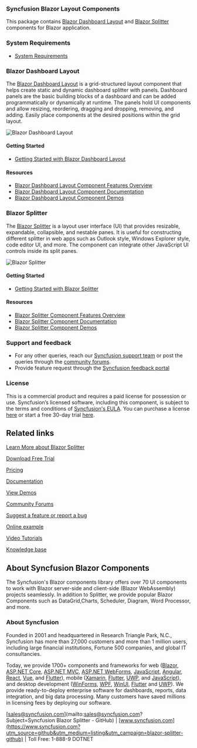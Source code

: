 ### Syncfusion Blazor Layout Components

This package contains [Blazor Dashboard Layout](https://www.syncfusion.com/blazor-components/blazor-dashboard?utm_source=github&utm_medium=listing&utm_campaign=blazor-splitter-github) and [Blazor Splitter](https://www.syncfusion.com/blazor-components/blazor-splitter?utm_source=github&utm_medium=listing&utm_campaign=blazor-splitter-github) components for Blazor application.

### System Requirements

* [System Requirements](https://blazor.syncfusion.com/documentation/system-requirements?utm_source=github&utm_medium=listing&utm_campaign=blazor-splitter-github)

### Blazor Dashboard Layout

The [Blazor Dashboard Layout](https://www.syncfusion.com/blazor-components/blazor-dashboard?utm_source=github&utm_medium=listing&utm_campaign=blazor-splitter-github) is a grid-structured layout component that helps create static and dynamic dashboard splitter with panels. Dashboard panels are the basic building blocks of a dashboard and can be added programmatically or dynamically at runtime. The panels hold UI components and allow resizing, reordering, dragging and dropping, removing, and adding. Easily place components at the desired positions within the grid layout.

![Blazor Dashboard Layout](https://raw.githubusercontent.com/SyncfusionExamples/github-img/master/blazor/blazor-dashboard-layout.png)

#### Getting Started

* [Getting Started with Blazor Dashboard Layout](https://blazor.syncfusion.com/documentation/dashboard-layout/getting-started?utm_source=github&utm_medium=listing&utm_campaign=blazor-splitter-github)

#### Resources

* [Blazor Dashboard Layout Component Features Overview](https://www.syncfusion.com/blazor-components/blazor-dashboard?utm_source=github&utm_medium=listing&utm_campaign=blazor-splitter-github)
* [Blazor Dashboard Layout Component Documentation](https://blazor.syncfusion.com/documentation/dashboard-layout/getting-started?utm_source=github&utm_medium=listing&utm_campaign=blazor-splitter-github)
* [Blazor Dashboard Layout Component Demos](https://blazor.syncfusion.com/demos/dashboard-layout/default?utm_source=github&utm_medium=listing&utm_campaign=blazor-splitter-github)

### Blazor Splitter

The [Blazor Splitter](https://www.syncfusion.com/blazor-components/blazor-splitter?utm_source=github&utm_medium=listing&utm_campaign=blazor-splitter-github) is a layout user interface (UI) that provides resizable, expandable, collapsible, and nestable panes. It is useful for constructing different splitter in web apps such as Outlook style, Windows Explorer style, code editor UI, and more. The component can integrate other JavaScript UI controls inside its split panes.

![Blazor Splitter](https://raw.githubusercontent.com/SyncfusionExamples/github-img/master/blazor/blazor-splitter.png)

#### Getting Started

* [Getting Started with Blazor Splitter](https://blazor.syncfusion.com/documentation/splitter/getting-started?utm_source=github&utm_medium=listing&utm_campaign=blazor-splitter-github)

#### Resources

* [Blazor Splitter Component Features Overview](https://www.syncfusion.com/blazor-components/blazor-splitter?utm_source=github&utm_medium=listing&utm_campaign=blazor-splitter-github)
* [Blazor Splitter Component Documentation](https://blazor.syncfusion.com/documentation/splitter/getting-started?utm_source=github&utm_medium=listing&utm_campaign=blazor-splitter-github)
* [Blazor Splitter Component Demos](https://blazor.syncfusion.com/demos/splitter/default-functionalities?utm_source=github&utm_medium=listing&utm_campaign=blazor-splitter-github)

### Support and feedback
* For any other queries, reach our [Syncfusion support team](https://www.syncfusion.com/support/directtrac/incidents/newincident?utm_source=github&utm_medium=listing&utm_campaign=blazor-splitter-github) or post the queries through the [community forums](https://www.syncfusion.com/forums/blazor-components?utm_source=github&utm_medium=listing&utm_campaign=blazor-splitter-github).
* Provide feature request through the [Syncfusion feedback portal](https://www.syncfusion.com/feedback/blazor-components?utm_source=github&utm_medium=listing&utm_campaign=blazor-splitter-github)

### License
This is a commercial product and requires a paid license for possession or use. Syncfusion’s licensed software, including this component, is subject to the terms and conditions of [Syncfusion's EULA](https://www.syncfusion.com/eula/es/?utm_source=github&utm_medium=listing&utm_campaign=blazor-splitter-github). You can purchase a license [here]( https://www.syncfusion.com/sales/products?utm_source=github&utm_medium=listing&utm_campaign=blazor-splitter-github) or start a free 30-day trial [here](https://www.syncfusion.com/account/manage-trials/start-trials?utm_source=github&utm_medium=listing&utm_campaign=blazor-splitter-github).

## Related links

[Learn More about Blazor Splitter](https://www.syncfusion.com/blazor-components/blazor-splitter?utm_source=github&utm_medium=listing&utm_campaign=blazor-navigations-github-samples)

[Download Free Trial](https://www.syncfusion.com/downloads/blazor?utm_source=github&utm_medium=listing&utm_campaign=blazor-splitter-github-samples)

[Pricing](https://www.syncfusion.com/sales/products/blazor?utm_source=github&utm_medium=listing&utm_campaign=blazor-splitter-github-samples)

[Documentation](https://blazor.syncfusion.com/documentation/splitter/getting-started?utm_source=github&utm_medium=listing&utm_campaign=blazor-splitter-github-samples)

[View Demos](https://blazor.syncfusion.com/demos/splitter/default-functionalities?utm_source=github&utm_medium=listing&utm_campaign=blazor-splitter-github-samples)

[Community Forums](https://www.syncfusion.com/forums/blazor-components?utm_source=github&utm_medium=listing&utm_campaign=blazor-splitter-github-samples)

[Suggest a feature or report a bug](https://www.syncfusion.com/feedback/blazor-components?utm_source=github&utm_medium=listing&utm_campaign=blazor-splitter-github-samples)

[Online example](https://blazor.syncfusion.com/demos/toolbar/default-functionalities?utm_source=github&utm_medium=listing&utm_campaign=blazor-splitter-github-samples)

[Video Tutorials](https://www.syncfusion.com/tutorial-videos/blazor/toolbar?utm_source=github&utm_medium=listing&utm_campaign=blazor-splitter-github-samples)

[Knowledge base](https://www.syncfusion.com/kb/blazor-components?utm_source=github&utm_medium=listing&utm_campaign=blazor-splitter-github-samples)


## About Syncfusion Blazor Components
The Syncfusion's Blazor components library offers over 70 UI components to work with Blazor server-side and client-side (Blazor WebAssembly) projects seamlessly. In addition to Splitter, we provide popular Blazor Components such as DataGrid,Charts, Scheduler, Diagram, Word Processor, and more.


### About Syncfusion
Founded in 2001 and headquartered in Research Triangle Park, N.C., Syncfusion has more than 27,000 customers and more than 1 million users, including large financial institutions, Fortune 500 companies, and global IT consultancies.
 
Today, we provide 1700+ components and frameworks for web ([Blazor](https://www.syncfusion.com/blazor-components?utm_source=github&utm_medium=listing&utm_campaign=blazor-splitter-github), [ASP.NET Core](https://www.syncfusion.com/aspnet-core-ui-controls?utm_source=github&utm_medium=listing&utm_campaign=blazor-splitter-github), [ASP.NET MVC](https://www.syncfusion.com/aspnet-mvc-ui-controls?utm_source=github&utm_medium=listing&utm_campaign=blazor-splitter-github), [ASP.NET WebForms](https://www.syncfusion.com/jquery/aspnet-webforms-ui-controls?utm_source=github&utm_medium=listing&utm_campaign=blazor-splitter-github), [JavaScript](https://www.syncfusion.com/javascript-ui-controls?utm_source=github&utm_medium=listing&utm_campaign=blazor-splitter-github), [Angular](https://www.syncfusion.com/angular-ui-components?utm_source=github&utm_medium=listing&utm_campaign=blazor-splitter-github), [React](https://www.syncfusion.com/react-ui-components?utm_source=github&utm_medium=listing&utm_campaign=blazor-splitter-github), [Vue](https://www.syncfusion.com/vue-ui-components?utm_source=github&utm_medium=listing&utm_campaign=blazor-splitter-github), and [Flutter](https://www.syncfusion.com/flutter-widgets?utm_source=github&utm_medium=listing&utm_campaign=blazor-splitter-github)), mobile ([Xamarin](https://www.syncfusion.com/xamarin-ui-controls?utm_source=github&utm_medium=listing&utm_campaign=blazor-splitter-github), [Flutter](https://www.syncfusion.com/flutter-widgets?utm_source=github&utm_medium=listing&utm_campaign=blazor-splitter-github), [UWP](https://www.syncfusion.com/uwp-ui-controls?utm_source=github&utm_medium=listing&utm_campaign=blazor-splitter-github), and [JavaScript](https://www.syncfusion.com/javascript-ui-controls?utm_source=github&utm_medium=listing&utm_campaign=blazor-splitter-github)), and desktop development ([WinForms](https://www.syncfusion.com/winforms-ui-controls?utm_source=github&utm_medium=listing&utm_campaign=blazor-splitter-github), [WPF](https://www.syncfusion.com/wpf-controls?utm_source=github&utm_medium=listing&utm_campaign=blazor-splitter-github), [WinUI](https://www.syncfusion.com/winui-controls?utm_source=github&utm_medium=listing&utm_campaign=blazor-splitter-github), [Flutter](https://www.syncfusion.com/flutter-widgets?utm_source=github&utm_medium=listing&utm_campaign=blazor-splitter-github) and [UWP](https://www.syncfusion.com/uwp-ui-controls?utm_source=github&utm_medium=listing&utm_campaign=blazor-splitter-github)). We provide ready-to-deploy enterprise software for dashboards, reports, data integration, and big data processing. Many customers have saved millions in licensing fees by deploying our software.

[sales@syncfusion.com](mailto:sales@syncfusion.com?Subject=Syncfusion Blazor Splitter - GitHub) | [www.syncfusion.com](https://www.syncfusion.com?utm_source=github&utm_medium=listing&utm_campaign=blazor-splitter-github) | Toll Free: 1-888-9 DOTNET